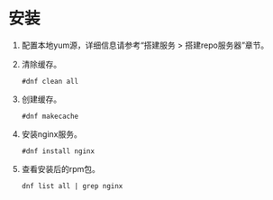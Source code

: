 # 安装<a name="ZH-CN_TOPIC_0230790873"></a>

1.  配置本地yum源，详细信息请参考“搭建服务 \> 搭建repo服务器”章节。
2.  清除缓存。

    ```
    #dnf clean all
    ```

3.  创建缓存。

    ```
    #dnf makecache
    ```

4.  安装nginx服务。

    ```
    #dnf install nginx
    ```

5.  查看安装后的rpm包。

    ```
    dnf list all | grep nginx
    ```


